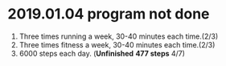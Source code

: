 # 2019.01.04 program not done


 
1. Three times running a week, 30-40 minutes each time.(2/3)
2. Three times fitness a week, 30-40 minutes each time.(2/3)
3. 6000 steps each day. (**Unfinished** **477 steps** 4/7)
